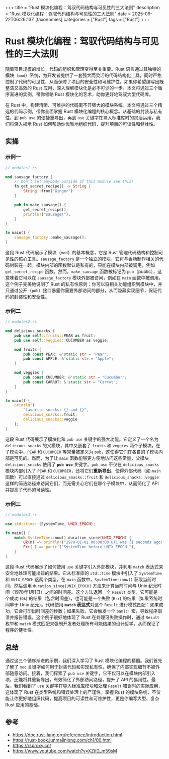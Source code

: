 +++
title = "Rust 模块化编程：驾驭代码结构与可见性的三大法则"
description = "Rust 模块化编程：驾驭代码结构与可见性的三大法则"
date = 2025-09-22T06:26:13Z
[taxonomies]
categories = ["Rust"]
tags = ["Rust"]
+++

<!-- more -->

# **Rust 模块化编程：驾驭代码结构与可见性的三大法则**

随着项目规模的增长，代码的组织和管理变得至关重要。Rust 语言通过其独特的模块（`mod`）系统，为开发者提供了一套强大而灵活的代码结构化工具，同时严格控制了代码的可见性，从而保障了项目的安全性和可维护性。如果你希望编写出既整洁又高效的 Rust 应用，深入理解模块化是必不可少的一步。本文将通过三个循序渐进的实例，带你领略 Rust 模块化的艺术，助你更好地驾驭大型代码库。

在 Rust 中，构建清晰、可维护的代码离不开强大的模块系统。本文将通过三个精选的代码示例，带你全面掌握 Rust 模块化编程的核心概念。从基础的封装与私有性，到 `pub use` 的便捷重导出，再到 `use` 关键字在导入标准库时的灵活运用，我们将深入揭示 Rust 如何帮助你优雅地组织代码，提升项目的可读性和健壮性。

## 实操

### 示例一

```rust
// modules1.rs

mod sausage_factory {
    // Don't let anybody outside of this module see this!
    fn get_secret_recipe() -> String {
        String::from("Ginger")
    }

    pub fn make_sausage() {
        get_secret_recipe();
        println!("sausage!");
    }
}

fn main() {
    sausage_factory::make_sausage();
}

```

这段 Rust 代码展示了模块（`mod`）的基本概念，它是 Rust 管理代码结构和控制可见性的核心工具。`sausage_factory` 是一个独立的模块，它将与香肠制作相关的代码封装在一起。模块内部的函数默认是私有的，只能在模块内部被调用，例如 `get_secret_recipe` 函数。然而，`make_sausage` 函数被标记为 `pub`（public），这意味着它可以在 `sausage_factory` 模块外部被访问，例如在 `main` 函数中被调用。这个例子完美地说明了 Rust 的私有性原则：你可以将相关功能组织到模块中，并只通过公开（`pub`）接口暴露你需要外部访问的部分，从而隐藏实现细节，保证代码的封装性和安全性。

### 示例二

```rust
// modules2.rs

mod delicious_snacks {
    pub use self::fruits::PEAR as fruit;
    pub use self::veggies::CUCUMBER as veggie;

    mod fruits {
        pub const PEAR: &'static str = "Pear";
        pub const APPLE: &'static str = "Apple";
    }

    mod veggies {
        pub const CUCUMBER: &'static str = "Cucumber";
        pub const CARROT: &'static str = "Carrot";
    }
}

fn main() {
    println!(
        "favorite snacks: {} and {}",
        delicious_snacks::fruit,
        delicious_snacks::veggie
    );
}

```

这段 Rust 代码展示了模块化和 `pub use` 关键字的强大功能。它定义了一个名为 `delicious_snacks` 的父模块，其中又嵌套了 `fruits` 和 `veggies` 两个子模块。在子模块中，`PEAR` 和 `CUCUMBER` 等常量被定义为 `pub`，这使得它们在各自的子模块内部是可见的。然而，为了让 `main` 函数能够更方便地访问这些常量，父模块 `delicious_snacks` 使用了 **`pub use`** 关键字。`pub use` 不仅在 `delicious_snacks` 模块内部引入了 `PEAR` 和 `CUCUMBER`，还将它们**重新导出**，使得外部代码（如 `main` 函数）可以直接通过 `delicious_snacks::fruit` 和 `delicious_snacks::veggie` 这样的简洁路径来访问它们，而无需关心它们在哪个子模块中，从而简化了 API 并提高了代码的可读性。

### 示例三

```rust
// modules3.rs

use std::time::{SystemTime, UNIX_EPOCH};

fn main() {
    match SystemTime::now().duration_since(UNIX_EPOCH) {
        Ok(n) => println!("1970-01-01 00:00:00 UTC was {} seconds ago!", n.as_secs()),
        Err(_) => panic!("SystemTime before UNIX EPOCH!"),
    }
}

```

这段 Rust 代码展示了如何使用 `use` 关键字引入外部模块，并利用 `match` 表达式来安全地处理可能出错的结果。它从标准库的 `std::time` 模块中引入了 `SystemTime` 和 `UNIX_EPOCH` 这两个类型。在 `main` 函数中，`SystemTime::now()` 获取当前时间，然后调用 `duration_since(UNIX_EPOCH)` 方法来计算当前时间与 Unix 纪元时间（1970年1月1日）之间的时间差。这个方法返回一个 `Result` 类型，它可能是一个成功 (`Ok`) 的结果（包含时间差），也可能是一个失败 (`Err`) 的结果（如果系统时间早于 Unix 纪元）。代码使用 **`match` 表达式**对这个 `Result` 进行模式匹配：如果成功，它会打印出时间差的秒数；如果失败，它会触发一个 `panic!` 宏，导致程序崩溃并报告错误。这个例子很好地体现了 Rust 在处理可失败操作时，通过 `Result` 枚举和 `match` 模式匹配来强制开发者处理所有可能结果的设计哲学，从而保证了程序的健壮性。

## 总结

通过这三个循序渐进的示例，我们深入学习了 Rust 模块化编程的精髓。我们首先了解了 `mod` 关键字如何用于封装代码和实现私有性，确保了内部实现细节不被外部随意访问。接着，我们探索了 `pub use` 关键字，它不仅可以在模块内部引入项，还能将其重新导出，有效简化了外部访问路径，提升了 API 的易用性。最后，我们看到了 `use` 关键字在导入标准库模块和处理 `Result` 错误时的实际应用，这体现了 Rust 在类型系统和错误处理上的严谨性。掌握 Rust 的模块系统，不仅能让你更好地组织代码，提高项目的可读性和可维护性，更是你编写大型、复杂 Rust 应用的基础。

## 参考

- <https://doc.rust-lang.org/reference/introduction.html>
- <https://rust-book.junmajinlong.com/ch1/00.html>
- <https://rsproxy.cn/>
- <https://www.youtube.com/watch?v=XZtlD_m59sM>
